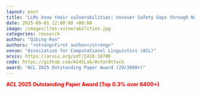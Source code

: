 ```yaml
---
layout: post
title: "LLMs know their vulnerabilities: Uncover Safety Gaps through Natural Distribution Shifts"
date: 2025-09-01 12:00:00 +00:00
image: /images/llms-vulnerabilities.jpg
categories: research
author: "Qibing Ren"
authors: "<strong>First author</strong>"
venue: "Association for Computational Linguistics (ACL)"
arxiv: https://arxiv.org/pdf/2410.10700
code: https://github.com/AI45Lab/ActorAttack
award: "ACL 2025 Outstanding Paper Award (29/3000+)"
---
```

<span style="color: red;"><strong>ACL 2025 Outstanding Paper Award (Top 0.3% over 8400+)</strong></span>